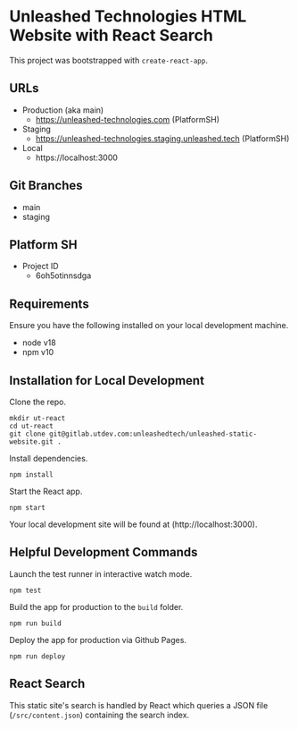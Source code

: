 # Unleashed Technologies HTML Website with React Search 

This project was bootstrapped with `create-react-app`.

## URLs

* Production (aka main)
    * https://unleashed-technologies.com (PlatformSH)
* Staging
    * https://unleashed-technologies.staging.unleashed.tech (PlatformSH)
* Local
    * https://localhost:3000

## Git Branches

* main
* staging

## Platform SH

* Project ID
    * 6oh5otinnsdga

## Requirements

Ensure you have the following installed on your local development machine.

* node v18
* npm v10

## Installation for Local Development

Clone the repo.
```
mkdir ut-react
cd ut-react
git clone git@gitlab.utdev.com:unleashedtech/unleashed-static-website.git .
```

Install dependencies.
```
npm install
````

Start the React app.
```
npm start
````

Your local development site will be found at (http://localhost:3000).

## Helpful Development Commands
Launch the test runner in interactive watch mode.
```
npm test
```

Build the app for production to the `build` folder.
```
npm run build
```

Deploy the app for production via Github Pages.
```
npm run deploy
```

## React Search

This static site's search is handled by React which queries a JSON file (`/src/content.json`) containing the search index.
